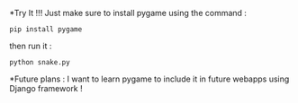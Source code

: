 *Try It !!!
Just make sure to install pygame using the command :
```shell
pip install pygame
```
then run it :
```shell
python snake.py
```

*Future plans : 
I want to learn pygame to include it in future webapps using Django framework !

